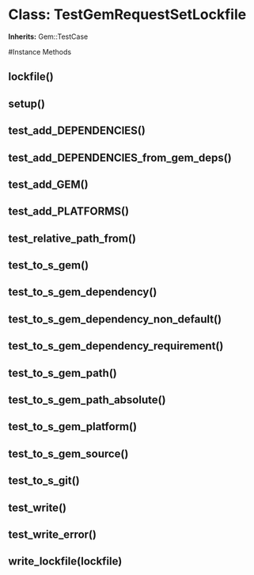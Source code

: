 # Class: TestGemRequestSetLockfile
**Inherits:** Gem::TestCase
    




#Instance Methods
## lockfile() [](#method-i-lockfile)

## setup() [](#method-i-setup)

## test_add_DEPENDENCIES() [](#method-i-test_add_DEPENDENCIES)

## test_add_DEPENDENCIES_from_gem_deps() [](#method-i-test_add_DEPENDENCIES_from_gem_deps)

## test_add_GEM() [](#method-i-test_add_GEM)

## test_add_PLATFORMS() [](#method-i-test_add_PLATFORMS)

## test_relative_path_from() [](#method-i-test_relative_path_from)

## test_to_s_gem() [](#method-i-test_to_s_gem)

## test_to_s_gem_dependency() [](#method-i-test_to_s_gem_dependency)

## test_to_s_gem_dependency_non_default() [](#method-i-test_to_s_gem_dependency_non_default)

## test_to_s_gem_dependency_requirement() [](#method-i-test_to_s_gem_dependency_requirement)

## test_to_s_gem_path() [](#method-i-test_to_s_gem_path)

## test_to_s_gem_path_absolute() [](#method-i-test_to_s_gem_path_absolute)

## test_to_s_gem_platform() [](#method-i-test_to_s_gem_platform)

## test_to_s_gem_source() [](#method-i-test_to_s_gem_source)

## test_to_s_git() [](#method-i-test_to_s_git)

## test_write() [](#method-i-test_write)

## test_write_error() [](#method-i-test_write_error)

## write_lockfile(lockfile) [](#method-i-write_lockfile)

